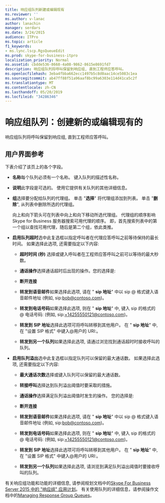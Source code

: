 ```yaml
---
title: 响应组队列新建或编辑现有
ms.reviewer: ''
ms.author: v-lanac
author: lanachin
manager: serdars
ms.date: 3/24/2015
audience: ITPro
ms.topic: article
f1_keywords:
- ms.lync.lscp.RgsQueueEdit
ms.prod: skype-for-business-itpro
localization_priority: Normal
ms.assetid: cbdde536-8668-4a08-9862-8615e8691fd7
description: 响应组队列将呼叫保留到响应组, 直到工程师应答呼叫。
ms.openlocfilehash: 3eba4fbba662ecc1497b5c8d0aac14ce5083c1ea
ms.sourcegitcommit: ab47ff88f51a96aaf8bc99a6303e114d41ca5c2f
ms.translationtype: MT
ms.contentlocale: zh-CN
ms.lasthandoff: 05/20/2019
ms.locfileid: "34286346"
---
```

# <a name="response-groups-queue-create-new-or-edit-existing"></a>响应组队列：创建新的或编辑现有的

响应组队列将呼叫保留到响应组, 直到工程师应答呼叫。

## <a name="ui-reference"></a>用户界面参考

下表介绍了该页上的各个字段。

- **名称**每个队列必须有一个名称。 键入队列的描述性名称。

- **说明**此字段是可选的。 使用它提供有关队列的其他详细信息。

- **组**选择要分配给队列的代理组。 单击 "**选择**" 将代理组添加到列表。 单击 "**删除**", 从列表中删除所选的代理组。

    向上和向下箭头可在列表中向上和向下移动所选代理组。 代理组的顺序影响 Skype for Business 服务器搜索可用代理的顺序。 即，首先搜索列表中的第一个组以查找可用代理，随后是第二个组，依此类推。

- **启用队列超时**选中此复选框以指定呼叫者在代理应答呼叫之前等待保持的最长时间。 如果选择此选项, 还需要指定以下内容:

  - **超时时间 (秒)** 选择或键入呼叫者在工程师应答呼叫之前可以等待的最大秒数。

  - **通话操作**选择通话超时后出现的操作。您的选择是:

  - **断开连接**

  - **转发到语音邮件**如果选择此选项, 请在 " **sip 地址**" 中以 sip<username> @ <domainname>格式键入语音邮件地址 (例如, sip:bob@contoso.com)。

  - **转发到电话号码**如果选择此选项, 则在 " **sip 地址**" 中, 键入 sip 的格式的<number> @ <domainname>电话号码: (例如, sip:+14255550121@contoso.com)。

  - **转发到 SIP 地址**选择此选项可将呼叫转移到其他用户。 在 " **sip 地址**" 中, 在 "设置 SIP 格式" 中键入<username>@<domainname>用户的 URI:。

  - **转发到另一个队列**如果选择此选项, 请通过浏览找到通话超时时接收呼叫的队列。

- **启用队列溢出**选中此复选框以指定队列可以保留的最大通话数。 如果选择此选项, 还需要指定以下内容:

  - **最大通话次数**选择或键入队列可以保留的最大通话数。

  - **转接呼叫**选择达到队列溢出阈值时要采取的措施。

  - **通话操作**选择满足队列溢出阈值时发生的操作。 您的选择是:

  - **断开连接**

  - **转发到语音邮件**如果选择此选项, 请在 " **sip 地址**" 中以 sip<username> @ <domainname>格式键入语音邮件地址 (例如, sip:bob@contoso.com)。

  - **转发到电话号码**如果选择此选项, 则在 " **sip 地址**" 中, 键入 sip 的格式的<number> @ <domainname>电话号码: (例如, sip:+14255550121@contoso.com)。

  - **转发到 SIP 地址**选择此选项可将呼叫转移到其他用户。 在 " **sip 地址**" 中, 在 "设置 SIP 格式" 中键入<username>@<domainname>用户的 URI:。

  - **转发到另一个队列**如果选择此选项, 请浏览到满足队列溢出阈值时要接收呼叫的队列。

有关响应组功能和功能的详细信息, 请参阅规划文档中的[Skype For Business Server 2015 中的 "响应组" 应用计划](../../plan-your-deployment/enterprise-voice-solution/response-group.md)。 有关使用队列的详细信息，请参阅操作文档中的[Managing Response Group Queues](https://technet.microsoft.com/library/1e91720c-ab67-4dfb-b30c-0ef2a8012310.aspx)。


